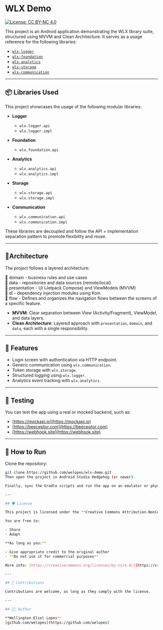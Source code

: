 # WLX Demo

[![License: CC BY-NC 4.0](https://img.shields.io/badge/License-CC%20BY--NC%204.0-lightgrey.svg)](https://creativecommons.org/licenses/by-nc/4.0/)

This project is an Android application demonstrating the WLX library suite, structured using MVVM and Clean Architecture. It serves as a usage reference for the following libraries:

- [`wlx-logger`](https://github.com/welopes/wlx-logger)
- [`wlx-foundation`](https://github.com/welopes/wlx-foundation)
- [`wlx-analytics`](https://github.com/welopes/wlx-analytics)
- [`wlx-storage`](https://github.com/welopes/wlx-storage)
- [`wlx-communication`](https://github.com/welopes/wlx-communication)

---

## 📦 Libraries Used

This project showcases the usage of the following modular libraries:

- **Logger**
    - `wlx.logger.api`
    - `wlx.logger.impl`

- **Foundation**
    - `wlx.foundation.api`

- **Analytics**
    - `wlx.analytics.api`
    - `wlx.analytics.impl`

- **Storage**
    - `wlx.storage.api`
    - `wlx.storage.impl`

- **Communication**
    - `wlx.communication.api`
    - `wlx.communication.impl`

These libraries are decoupled and follow the API + implementation separation pattern to promote flexibility and reuse.

---

## 🧱Architecture

The project follows a layered architecture:

📁 domain       - business rules and use cases  
📁 data         - repositories and data sources (remote/local)  
📁 presentation - UI (Jetpack Compose) and ViewModels (MVVM)  
📁 di           - dependency injection modules using Koin  
📁 flow         - Defines and organizes the navigation flows between the screens of a specific feature.

- **MVVM**: Clear separation between View (Activity/Fragment), ViewModel, and data layers.
- **Clean Architecture**: Layered approach with `presentation`, `domain`, and `data`, each with a single responsibility.

---

## 🚀 Features

- Login screen with authentication via HTTP endpoint.
- Generic communication using `wlx.communication`.
- Token storage with `wlx.storage`.
- Structured logging using `wlx.logger`.
- Analytics event tracking with `wlx.analytics`.

---

## 🧪 Testing

You can test the app using a real or mocked backend, such as:

- [https://mockapi.io](https://mockapi.io)
- [https://beeceptor.com](https://beeceptor.com)
- [https://webhook.site](https://webhook.site)

---

## 🚀 How to Run
Clone the repository:

```bash
git clone https://github.com/welopes/wlx-demo.git  
Then open the project in Android Studio Hedgehog (or newer).

Finally, sync the Gradle scripts and run the app on an emulator or physical device.

---

## 🛡️ License

This project is licensed under the **Creative Commons Attribution-NonCommercial 4.0 International (CC BY-NC 4.0)** license.

You are free to:

- Share
- Adapt

**As long as you:**

- Give appropriate credit to the original author
- **Do not use it for commercial purposes**

More info: [https://creativecommons.org/licenses/by-nc/4.0/](https://creativecommons.org/licenses/by-nc/4.0/)

---

## 🤝 Contributions

Contributions are welcome, as long as they comply with the license.

---

## 👨‍💻 Author

**Wellington Eliel Lopes**  
[github.com/welopes](https://github.com/welopes)